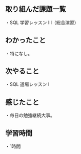## 取り組んだ課題一覧
・SQL 学習レッスン III（総合演習）
## わかったこと
・特になし。
## 次やること
・SQL 道場レッスン Ⅰ
## 感じたこと
・毎日の勉強継続大事。
## 学習時間
・1時間
